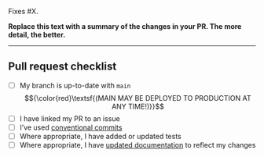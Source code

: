 Fixes #X.

**Replace this text with a summary of the changes in your PR.
The more detail, the better.**

-----------------

## Pull request checklist

- [ ] My branch is up-to-date with `main` $${\color{red}\textsf{(MAIN MAY BE DEPLOYED TO PRODUCTION AT ANY TIME!)}}$$
- [ ] I have linked my PR to an issue
- [ ] I’ve used [conventional commits](https://github.com/FullFact/automation-docs/wiki/Conventional-commits)
- [ ] Where appropriate, I have added or updated tests
- [ ] Where appropriate, I have [updated documentation](https://github.com/FullFact/automation-docs/) to reflect my changes
